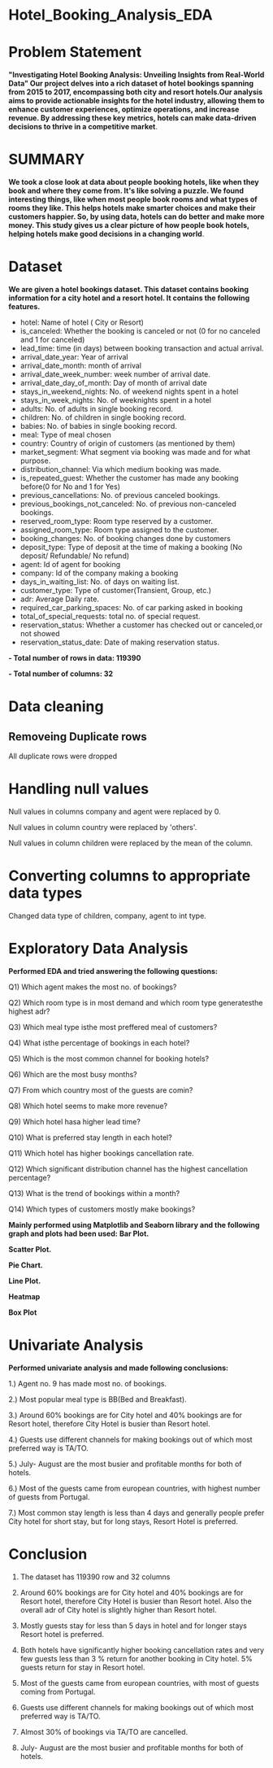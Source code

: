 # Hotel_Booking_Analysis_EDA

# Problem Statement 
**"Investigating Hotel Booking Analysis: Unveiling Insights from Real-World Data"
Our project delves into a rich dataset of hotel bookings spanning from 2015 to 2017, encompassing both city and resort hotels.Our analysis aims to provide actionable insights for the hotel industry, allowing them to enhance customer experiences, optimize operations, and increase revenue. By addressing these key metrics, hotels can make data-driven decisions to thrive in a competitive market**.

# SUMMARY
**We took a close look at data about people booking hotels, like when they book and where they come from. It's like solving a puzzle. We found interesting things, like when most people book rooms and what types of rooms they like. This helps hotels make smarter choices and make their customers happier. So, by using data, hotels can do better and make more money. This study gives us a clear picture of how people book hotels, helping hotels make good decisions in a changing world**.

# Dataset
**We are given a hotel bookings dataset. This dataset contains booking information for a city hotel and a resort hotel. It contains the following features.**

- hotel: Name of hotel ( City or Resort)
- is_canceled: Whether the booking is canceled or not (0 for no canceled and 1 for canceled)
- lead_time: time (in days) between booking transaction and actual arrival.
- arrival_date_year: Year of arrival
- arrival_date_month: month of arrival
- arrival_date_week_number: week number of arrival date.
- arrival_date_day_of_month: Day of month of arrival date
- stays_in_weekend_nights: No. of weekend nights spent in a hotel
- stays_in_week_nights: No. of weeknights spent in a hotel
- adults: No. of adults in single booking record.
- children: No. of children in single booking record.
- babies: No. of babies in single booking record. 
- meal: Type of meal chosen 
- country: Country of origin of customers (as mentioned by them)
- market_segment: What segment via booking was made and for what purpose.
- distribution_channel: Via which medium booking was made.
- is_repeated_guest: Whether the customer has made any booking before(0 for No and 1 for Yes)
- previous_cancellations: No. of previous canceled bookings.
- previous_bookings_not_canceled: No. of previous non-canceled bookings.
- reserved_room_type: Room type reserved by a customer.
- assigned_room_type: Room type assigned to the customer.
- booking_changes: No. of booking changes done by customers
- deposit_type: Type of deposit at the time of making a booking (No deposit/ Refundable/ No refund)
- agent: Id of agent for booking
- company: Id of the company making a booking
- days_in_waiting_list: No. of days on waiting list.
- customer_type: Type of customer(Transient, Group, etc.)
- adr: Average Daily rate.
- required_car_parking_spaces: No. of car parking asked in booking
- total_of_special_requests: total no. of special request.
- reservation_status: Whether a customer has checked out or canceled,or not showed 
- reservation_status_date: Date of making reservation status.

**- Total number of rows in data: 119390**

**- Total number of columns: 32**

# Data cleaning
## Removeing Duplicate rows
All duplicate rows were dropped

# Handling null values
Null values in columns company and agent were replaced by 0.

Null values in column country were replaced by 'others'.

Null values in column children were replaced by the mean of the column.

# Converting columns to appropriate data types
Changed data type of children, company, agent to int type.

# Exploratory Data Analysis
**Performed EDA and tried answering the following questions:**

 Q1) Which agent makes the most no. of bookings?
 
 Q2) Which room type is in most demand and which room type generatesthe  highest adr?
 
 Q3) Which meal type isthe  most preffered meal of customers?
 
 Q4) What isthe  percentage of bookings in each hotel?
 
 Q5) Which is the most common channel for booking hotels?
 
 Q6) Which are the most busy months?
 
 Q7) From which country most of the guests are comin?
 
 Q8) Which hotel seems to make more revenue?
 
 Q9) Which hotel hasa  higher lead time?
 
 Q10) What is preferred stay length in each hotel?
 
 Q11) Which hotel has higher bookings cancellation rate.
 
 Q12) Which significant distribution channel has the highest cancellation percentage?
 
 Q13) What is the trend of bookings within a month?
 
 Q14) Which types of customers mostly make bookings?

**Mainly performed using Matplotlib and Seaborn library and the following graph and plots had been used:**
**Bar Plot.**

**Scatter Plot.**

**Pie Chart.**

**Line Plot.**

**Heatmap**

**Box Plot**

# Univariate Analysis
**Performed univariate analysis and made following conclusions:**

 1.) Agent no. 9 has made most no. of bookings.
 
 2.) Most popular meal type is BB(Bed and Breakfast).
 
 3.) Around 60% bookings are for City hotel and 40% bookings are for Resort hotel, therefore City Hotel is busier than Resort hotel.
 
 4.) Guests use different channels for making bookings out of which most preferred way is TA/TO.
 
 5.) July- August are the most busier and profitable months for both of hotels.
 
 6.) Most of the guests came from european countries, with highest number of guests from Portugal.
 
 7.) Most common stay length is less than 4 days and generally people prefer City hotel for short stay, but for long stays, Resort Hotel is preferred.

 # Conclusion

 1. The dataset has 119390 row and 32 columns
 
 2. Around 60% bookings are for City hotel and 40% bookings are for Resort hotel, therefore City Hotel is busier than Resort hotel. Also the overall adr of City hotel is slightly higher than Resort hotel.

 3. Mostly guests stay for less than 5 days in hotel and for longer stays Resort hotel is preferred.

 4. Both hotels have significantly higher booking cancellation rates and very few guests less than 3 % return for another booking in City hotel. 5% guests return for stay in Resort hotel.

 5. Most of the guests came from european countries, with most of guests coming from Portugal.

 6. Guests use different channels for making bookings out of which most preferred way is TA/TO.

7. Almost 30% of bookings via TA/TO are cancelled.

8. July- August are the most busier and profitable months for both of hotels.
 

